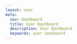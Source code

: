 ```yaml
---
layout: user
meta:
  nav: Dashboard
  title: User Dashboard
  description: User Dashboard
  keywords: user dashboard
---
```


<DashboardDashboardEmptyState />
